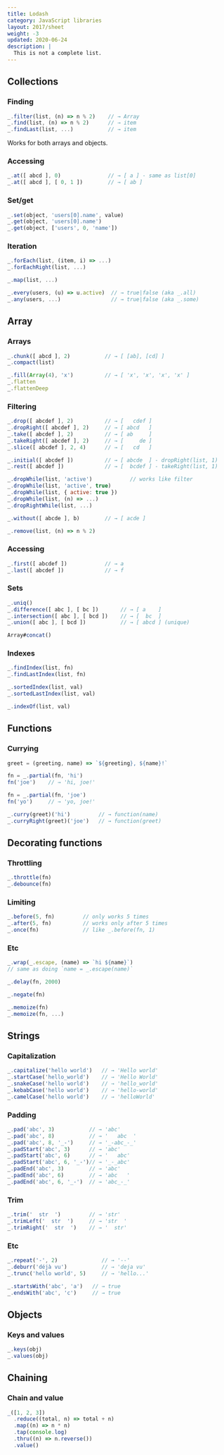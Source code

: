```yaml
---
title: Lodash
category: JavaScript libraries
layout: 2017/sheet
weight: -3
updated: 2020-06-24
description: |
  This is not a complete list.
---
```


## Collections

### Finding

```js
_.filter(list, (n) => n % 2)    // → Array
_.find(list, (n) => n % 2)      // → item
_.findLast(list, ...)           // → item
```

Works for both arrays and objects.

### Accessing

```js
_.at([ abcd ], 0)               // → [ a ] - same as list[0]
_.at([ abcd ], [ 0, 1 ])        // → [ ab ]
```

### Set/get

```js
_.set(object, 'users[0].name', value)
_.get(object, 'users[0].name')
_.get(object, ['users', 0, 'name'])
```

### Iteration

```js
_.forEach(list, (item, i) => ...)
_.forEachRight(list, ...)

_.map(list, ...)
```

```js
_.every(users, (u) => u.active)  // → true|false (aka _.all)
_.any(users, ...)                // → true|false (aka _.some)
```

## Array

### Arrays

```js
_.chunk([ abcd ], 2)           // → [ [ab], [cd] ]
_.compact(list)

_.fill(Array(4), 'x')          // → [ 'x', 'x', 'x', 'x' ]
_.flatten
_.flattenDeep
```

### Filtering

```js
_.drop([ abcdef ], 2)          // → [   cdef ]
_.dropRight([ abcdef ], 2)     // → [ abcd   ]
_.take([ abcdef ], 2)          // → [ ab     ]
_.takeRight([ abcdef ], 2)     // → [     de ]
_.slice([ abcdef ], 2, 4)      // → [   cd   ]
```

```js
_.initial([ abcdef ])          // → [ abcde  ] - dropRight(list, 1)
_.rest([ abcdef ])             // → [  bcdef ] - takeRight(list, 1)
```

```js
_.dropWhile(list, 'active')            // works like filter
_.dropWhile(list, 'active', true)
_.dropWhile(list, { active: true })
_.dropWhile(list, (n) => ...)
_.dropRightWhile(list, ...)
```

```js
_.without([ abcde ], b)        // → [ acde ]
```

```js
_.remove(list, (n) => n % 2)
```

### Accessing

```js
_.first([ abcdef ])            // → a
_.last([ abcdef ])             // → f
```

### Sets

```js
_.uniq()
_.difference([ abc ], [ bc ])       // → [ a    ]
_.intersection([ abc ], [ bcd ])    // → [  bc  ]
_.union([ abc ], [ bcd ])           // → [ abcd ] (unique)
```

```js
Array#concat()
```

### Indexes

```js
_.findIndex(list, fn)
_.findLastIndex(list, fn)
```

```js
_.sortedIndex(list, val)
_.sortedLastIndex(list, val)
```

```js
_.indexOf(list, val)
```

## Functions

### Currying

```js
greet = (greeting, name) => `${greeting}, ${name}!`
```


```js
fn = _.partial(fn, 'hi')
fn('joe')    // → 'hi, joe!'

fn = _.partial(fn, 'joe')
fn('yo')     // → 'yo, joe!'
```

```js
_.curry(greet)('hi')         // → function(name)
_.curryRight(greet)('joe')   // → function(greet)
```

## Decorating functions

### Throttling

```js
_.throttle(fn)
_.debounce(fn)
```

### Limiting

```js
_.before(5, fn)         // only works 5 times
_.after(5, fn)          // works only after 5 times
_.once(fn)              // like _.before(fn, 1)
```

### Etc

```js
_.wrap(_.escape, (name) => `hi ${name}`)
// same as doing `name = _.escape(name)`

_.delay(fn, 2000)

_.negate(fn)

_.memoize(fn)
_.memoize(fn, ...)
```

## Strings

### Capitalization

```js
_.capitalize('hello world')   // → 'Hello world'
_.startCase('hello_world')    // → 'Hello World'
_.snakeCase('hello world')    // → 'hello_world'
_.kebabCase('hello world')    // → 'hello-world'
_.camelCase('hello world')    // → 'helloWorld'
```

### Padding

```js
_.pad('abc', 3)           // → 'abc'
_.pad('abc', 8)           // → '   abc  '
_.pad('abc', 8, '_-')     // → '_-abc_-_'
_.padStart('abc', 3)      // → 'abc'
_.padStart('abc', 6)      // → '   abc'
_.padStart('abc', 6, '_-')// → '_-_abc'
_.padEnd('abc', 3)        // → 'abc'
_.padEnd('abc', 6)        // → 'abc   '
_.padEnd('abc', 6, '_-')  // → 'abc_-_'
```

### Trim

```js
_.trim('  str  ')         // → 'str' 
_.trimLeft('  str  ')     // → 'str  '
_.trimRight('  str  ')    // → '  str'
```

### Etc

```js
_.repeat('-', 2)              // → '--'
_.deburr('déjà vu')           // → 'deja vu'
_.trunc('hello world', 5)     // → 'hello...'
```

```js
_.startsWith('abc', 'a')   // → true
_.endsWith('abc', 'c')     // → true
```

## Objects

### Keys and values

```js
_.keys(obj)
_.values(obj)
```

## Chaining

### Chain and value

```js
_([1, 2, 3])
  .reduce((total, n) => total + n)
  .map((n) => n * n)
  .tap(console.log)
  .thru((n) => n.reverse())
  .value()
```
